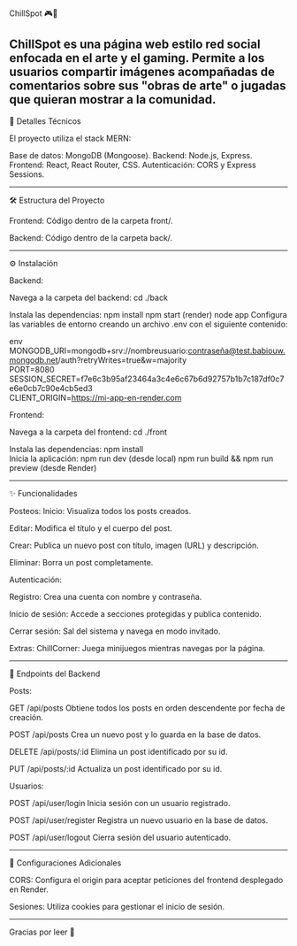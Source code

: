ChillSpot 🎮🎨

ChillSpot es una página web estilo red social enfocada en el arte y el gaming. Permite a los usuarios compartir imágenes acompañadas de comentarios sobre sus "obras de arte" o jugadas que quieran mostrar a la comunidad.
-------------------------------------------------------------------------------------------------------------------------
🚀 Detalles Técnicos

El proyecto utiliza el stack MERN:

Base de datos: MongoDB (Mongoose).
Backend: Node.js, Express.
Frontend: React, React Router, CSS.
Autenticación: CORS y Express Sessions.

------------------------------------------------------------------------------------------------------------------------

🛠 Estructura del Proyecto

Frontend: Código dentro de la carpeta front/.

Backend: Código dentro de la carpeta back/.

-------------------------------------------------------------------------------------------------------------------------

⚙️ Instalación

Backend:

Navega a la carpeta del backend:
cd ./back  

Instala las dependencias:
npm install
npm start (render)
node app
Configura las variables de entorno creando un archivo .env con el siguiente contenido:

env
MONGODB_URI=mongodb+srv://nombreusuario:contraseña@test.babiouw.mongodb.net/auth?retryWrites=true&w=majority  
PORT=8080  
SESSION_SECRET=f7e6c3b95af23464a3c4e6c67b6d92757b1b7c187df0c7e6e0cb7c90e4cb5ed3  
CLIENT_ORIGIN=https://mi-app-en-render.com  

Frontend:

Navega a la carpeta del frontend:
cd ./front

Instala las dependencias:
npm install  
Inicia la aplicación:
npm run dev (desde local)
npm run build && npm run preview (desde Render)

-------------------------------------------------------------------------------------------------------------------------

✨ Funcionalidades

Posteos:
Inicio: Visualiza todos los posts creados.

Editar: Modifica el título y el cuerpo del post.

Crear: Publica un nuevo post con título, imagen (URL) y descripción.

Eliminar: Borra un post completamente.

Autenticación:

Registro: Crea una cuenta con nombre y contraseña.

Inicio de sesión: Accede a secciones protegidas y publica contenido.

Cerrar sesión: Sal del sistema y navega en modo invitado.

Extras:
ChillCorner: Juega minijuegos mientras navegas por la página.

-------------------------------------------------------------------------------------------------------------------------

📡 Endpoints del Backend

Posts:

GET /api/posts
Obtiene todos los posts en orden descendente por fecha de creación.

POST /api/posts
Crea un nuevo post y lo guarda en la base de datos.

DELETE /api/posts/:id
Elimina un post identificado por su id.

PUT /api/posts/:id
Actualiza un post identificado por su id.

Usuarios:

POST /api/user/login
Inicia sesión con un usuario registrado.

POST /api/user/register
Registra un nuevo usuario en la base de datos.

POST /api/user/logout
Cierra sesión del usuario autenticado.

-------------------------------------------------------------------------------------------------------------------------

🔧 Configuraciones Adicionales

CORS: Configura el origin para aceptar peticiones del frontend desplegado en Render.

Sesiones: Utiliza cookies para gestionar el inicio de sesión.

-------------------------------------------------------------------------------------------------------------------------
Gracias por leer 🌸
